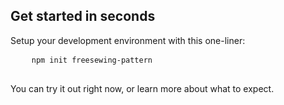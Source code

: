 ---
---

## Get started in seconds

Setup your development environment with this one-liner:

<div className="gatsby-highlight">
  <pre className="language-bash">
    <code className="language-bash">npm init freesewing-pattern</code>
  </pre>
</div>

You can try it out right now, or learn more about what to expect.

